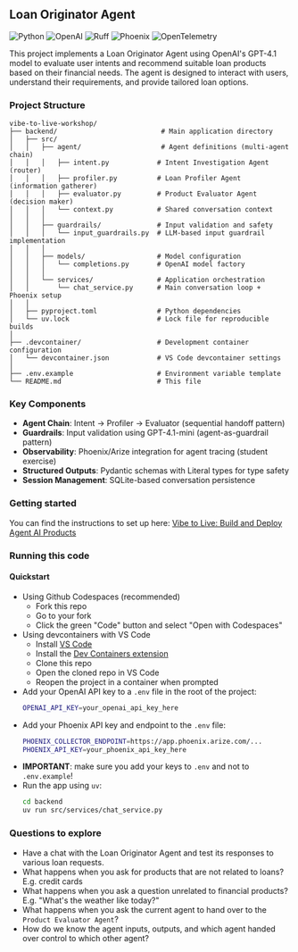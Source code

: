 ## Loan Originator Agent

![Python](https://img.shields.io/badge/Python-3.13-3776AB?style=for-the-badge&logo=python&logoColor=white)
![OpenAI](https://img.shields.io/badge/OpenAI_Agents_SDK-412991?style=for-the-badge&logo=openai&logoColor=white)
![Ruff](https://img.shields.io/badge/Ruff-D7FF64?style=for-the-badge&logo=ruff&logoColor=black)
![Phoenix](https://img.shields.io/badge/Phoenix_Arize-FF6B35?style=for-the-badge&logo=phoenix-framework&logoColor=white)
![OpenTelemetry](https://img.shields.io/badge/OpenTelemetry-000000?style=for-the-badge&logo=opentelemetry&logoColor=white)

This project implements a Loan Originator Agent using OpenAI's GPT-4.1 model to evaluate user intents and recommend suitable loan products based on their financial needs. The agent is designed to interact with users, understand their requirements, and provide tailored loan options.

### Project Structure

```
vibe-to-live-workshop/
├── backend/                          # Main application directory
│   ├── src/
│   │   ├── agent/                    # Agent definitions (multi-agent chain)
│   │   │   ├── intent.py            # Intent Investigation Agent (router)
│   │   │   ├── profiler.py          # Loan Profiler Agent (information gatherer)
│   │   │   ├── evaluator.py         # Product Evaluator Agent (decision maker)
│   │   │   └── context.py           # Shared conversation context
│   │   │
│   │   ├── guardrails/              # Input validation and safety
│   │   │   └── input_guardrails.py  # LLM-based input guardrail implementation
│   │   │
│   │   ├── models/                  # Model configuration
│   │   │   └── completions.py       # OpenAI model factory
│   │   │
│   │   └── services/                # Application orchestration
│   │       └── chat_service.py      # Main conversation loop + Phoenix setup
│   │
│   ├── pyproject.toml               # Python dependencies
│   └── uv.lock                      # Lock file for reproducible builds
│
├── .devcontainer/                   # Development container configuration
│   └── devcontainer.json            # VS Code devcontainer settings
│
├── .env.example                     # Environment variable template
└── README.md                        # This file
```

### Key Components

- **Agent Chain**: Intent → Profiler → Evaluator (sequential handoff pattern)
- **Guardrails**: Input validation using GPT-4.1-mini (agent-as-guardrail pattern)
- **Observability**: Phoenix/Arize integration for agent tracing (student exercise)
- **Structured Outputs**: Pydantic schemas with Literal types for type safety
- **Session Management**: SQLite-based conversation persistence

### Getting started

You can find the instructions to set up here: [Vibe to Live: Build and Deploy Agent AI Products](https://wood-farmhouse-ac7.notion.site/Vibe-to-Live-Build-and-Deploy-Agent-AI-Products-29c77f1588908055ab3adb5d67e6f713)

### Running this code

#### Quickstart

* Using Github Codespaces (recommended)
    * Fork this repo
    * Go to your fork
    * Click the green "Code" button and select "Open with Codespaces"
* Using devcontainers with VS Code
    * Install [VS Code](https://code.visualstudio.com/)
    * Install the [Dev Containers extension](https://marketplace.visualstudio.com/items?itemName=ms-vscode-remote.remote-containers)
    * Clone this repo
    * Open the cloned repo in VS Code
    * Reopen the project in a container when prompted
* Add your OpenAI API key to a `.env` file in the root of the project:
    ```bash
    OPENAI_API_KEY=your_openai_api_key_here
    ```
* Add your Phoenix API key and endpoint to the `.env` file:
    ```bash
    PHOENIX_COLLECTOR_ENDPOINT=https://app.phoenix.arize.com/...
    PHOENIX_API_KEY=your_phoenix_api_key_here
    ```
* **IMPORTANT**: make sure you add your keys to `.env` and not to `.env.example`!
* Run the app using `uv`:
    ```bash
    cd backend
    uv run src/services/chat_service.py
    ```

### Questions to explore

* Have a chat with the Loan Originator Agent and test its responses to various loan requests.
* What happens when you ask for products that are not related to loans? E.g. credit cards
* What happens when you ask a question unrelated to financial products? E.g. "What's the weather like today?"
* What happens when you ask the current agent to hand over to the `Product Evaluator Agent`?
* How do we know the agent inputs, outputs, and which agent handed over control to which other agent?
